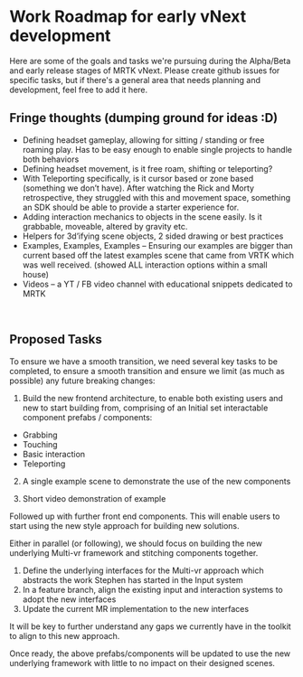 # Work Roadmap for early vNext development 

Here are some of the goals and tasks we're pursuing during the Alpha/Beta and early release stages of MRTK vNext. Please create github issues for specific tasks, but if there's a general area that needs planning and development, feel free to add it here.
 
## Fringe thoughts (dumping ground for ideas :D)

 * Defining headset gameplay, allowing for sitting / standing or free roaming play.
Has to be easy enough to enable single projects to handle both behaviors
 * Defining headset movement, is it free roam, shifting or teleporting?
 * With Teleporting specifically, is it cursor based or zone based (something we don’t have).  After watching the Rick and Morty retrospective, they struggled with this and movement space, something an SDK should be able to provide a starter experience for.
 * Adding interaction mechanics to objects in the scene easily. Is it grabbable, moveable, altered by gravity etc.
 * Helpers for 3d’ifying scene objects, 2 sided drawing or best practices
 * Examples, Examples, Examples – Ensuring our examples are bigger than current based off the latest examples scene that came from VRTK which was well received. (showed ALL interaction options within a small house)
 * Videos – a YT / FB video channel with educational snippets dedicated to MRTK 

 
## Proposed Tasks

To ensure we have a smooth transition, we need several key tasks to be completed, to ensure a smooth transition and ensure we limit (as much as possible) any future breaking changes:

1. Build the new frontend architecture, to enable both existing users and new to start building from, comprising of an Initial set interactable component prefabs / components:

 * Grabbing
 * Touching
 * Basic interaction
 * Teleporting

2. A single example scene to demonstrate the use of the new components

3. Short video demonstration of example

Followed up with further front end components.
This will enable users to start using the new style approach for building new solutions.

Either in parallel (or following), we should focus on building the new underlying Multi-vr framework and stitching components together.

1. Define the underlying interfaces for the Multi-vr approach which abstracts the work Stephen has started in the Input system
2. In a feature branch, align the existing input and interaction systems to adopt the new interfaces
3. Update the current MR implementation to the new interfaces

It will be key to further understand any gaps we currently have in the toolkit to align to this new approach.

Once ready, the above prefabs/components will be updated to use the new underlying framework with little to no impact on their designed scenes.
